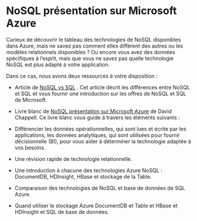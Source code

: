 <properties 
    pageTitle="Comprendre les Technologies de NoSQL sur Azure | Microsoft Azure" 
    description="Découvrez comment NoSQL d’Azure peut vous aider à gérer les données non adaptées aux bases de données relationnelles. Stockage de DocumentDB par rapport à la Table par rapport à HBase et HDInsight et SQL de base de données." 
    editor="cgronlun" 
    manager="jhubbard" 
    services="documentdb, storage, hdinsight" 
    documentationCenter="" 
    authors="mimig1"/>

<tags 
    ms.service="multiple" 
    ms.workload="multiple" 
    ms.tgt_pltfrm="na" 
    ms.devlang="na" 
    ms.topic="article" 
    ms.date="10/26/2016" 
    ms.author="mimig"/>

# <a name="understanding-nosql-on-microsoft-azure"></a>NoSQL présentation sur Microsoft Azure

Curieux de découvrir le tableau des technologies de NoSQL disponibles dans Azure, mais ne savez pas comment elles diffèrent des autres ou les modèles relationnels disponibles ? Ou encore vous avez des données spécifiques à l’esprit, mais que vous ne savez pas quelle technologie NoSQL est plus adapté à votre application. 


Dans ce cas, nous avons deux ressources à votre disposition : 

- Article de [NoSQL vs SQL](documentdb-nosql-vs-sql.md) . Cet article décrit les différences entre NoSQL et SQL et vous fournir une introduction sur les offres de NoSQL et SQL de Microsoft.
- Livre blanc de [NoSQL présentation sur Microsoft Azure](http://go.microsoft.com/fwlink/p/?LinkId=330292) de David Chappell. Ce livre blanc vous guide à travers les éléments suivants :

 - Différencier les données opérationnelles, qui sont lues et écrite par les applications, les données analytiques, qui sont utilisées pour fournir décisionnelle (BI), pour vous aider à déterminer la technologie adaptée à vos besoins.
 - Une révision rapide de technologie relationnelle.
 - Une introduction à chacune des technologies Azure NoSQL : DocumentDB, HDInsight, HBase et stockage de la Table.
 - Comparaison des technologies de NoSQL et base de données de SQL Azure. 
 - Quand utiliser le stockage Azure DocumentDB et Table et HBase et HDInsight et SQL de base de données.


 
